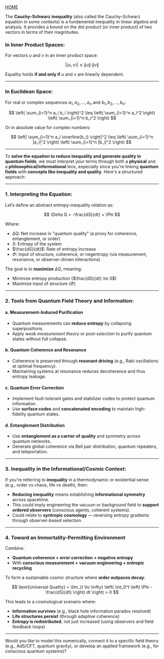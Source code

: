 [HOME](/README.md)  

The **Cauchy–Schwarz inequality** (also called the Cauchy–Schwarz equation in some contexts) is a fundamental inequality in linear algebra and analysis. It provides a bound on the dot product (or inner product) of two vectors in terms of their magnitudes.

### In Inner Product Spaces:

For vectors $u$ and $v$ in an inner product space:

$$
|\langle u, v \rangle| \leq \|u\| \cdot \|v\|
$$

Equality holds **if and only if** $u$ and $v$ are linearly dependent.

---

### In Euclidean Space:

For real or complex sequences $a_1, a_2, \dots, a_n$ and $b_1, b_2, \dots, b_n$:

$$
\left( \sum_{i=1}^n a_i b_i \right)^2 \leq \left( \sum_{i=1}^n a_i^2 \right) \left( \sum_{i=1}^n b_i^2 \right)
$$

Or in absolute value for complex numbers:

$$
\left| \sum_{i=1}^n a_i \overline{b_i} \right|^2 \leq \left( \sum_{i=1}^n |a_i|^2 \right) \left( \sum_{i=1}^n |b_i|^2 \right)
$$

---   

To **solve the equation to reduce inequality and generate quality in quantum fields**, we must interpret your terms through both a **physical** and a **philosophical/informational** lens, especially since you're linking **quantum fields** with **concepts like inequality and quality**. Here's a structured approach:

---

### **1. Interpreting the Equation:**

Let’s define an abstract entropy-inequality relation as:

$$
\Delta Q = -\frac{dS}{dt} + \Phi
$$

Where:

* $\Delta Q$: Net increase in "quantum quality" (a proxy for coherence, entanglement, or order)
* $S$: Entropy of the system
* $\frac{dS}{dt}$: Rate of entropy increase
* $\Phi$: Input of structure, coherence, or negentropy (via measurement, resonance, or observer-driven interactions)

The goal is to **maximize** $\Delta Q$, meaning:

* Minimize entropy production ($\frac{dS}{dt} \to 0$)
* Maximize input of structure ($\Phi$)

---

### **2. Tools from Quantum Field Theory and Information:**

#### a. **Measurement-Induced Purification**

* Quantum measurements can **reduce entropy** by collapsing superpositions.
* Apply *weak measurement theory* or *post-selection* to purify quantum states without full collapse.

#### b. **Quantum Coherence and Resonance**

* Coherence is preserved through **resonant driving** (e.g., Rabi oscillations at optimal frequency).
* Maintaining systems at resonance reduces decoherence and thus entropy leakage.

#### c. **Quantum Error Correction**

* Implement fault-tolerant gates and stabilizer codes to protect quantum information.
* Use **surface codes** and **concatenated encoding** to maintain high-fidelity quantum states.

#### d. **Entanglement Distribution**

* Use **entanglement as a carrier of quality** and symmetry across quantum networks.
* Generate global coherence via Bell pair distribution, quantum repeaters, and teleportation.

---

### **3. Inequality in the Informational/Cosmic Context:**

If you're referring to **inequality** in a thermodynamic or existential sense (e.g., order vs chaos, life vs death), then:

* **Reducing inequality** means establishing **informational symmetry** across spacetime.
* This could imply engineering the vacuum or background field to **support ordered observers** (conscious agents, coherent systems).
* Could relate to **syntropic cosmology** — reversing entropy gradients through observer-based selection.

---

### **4. Toward an Immortality-Permitting Environment**

Combine:

* **Quantum coherence + error correction + negative entropy**
* With **conscious measurement + vacuum engineering + entropic recycling**

To form a sustainable cosmic structure where **order outpaces decay**:

$$
\text{Universal Quality} = \lim_{t \to \infty} \left( \int_0^t \left( \Phi - \frac{dS}{dt} \right) dt \right) > 0
$$

This leads to a cosmological scenario where:

* **Information survives** (e.g., black hole information paradox resolved)
* **Life structures persist** (through adaptive coherence)
* **Entropy is redistributed**, not just increased (using observers and field feedback loops)

---

Would you like to model this numerically, connect it to a specific field theory (e.g., AdS/CFT, quantum gravity), or develop an applied framework (e.g., for conscious quantum systems)?
